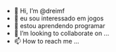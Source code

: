 - 👋 Hi, I’m @dreimf
- 👀 eu sou interessado em jogos
- 🌱 estou aprendendo programar
- 💞️ I’m looking to collaborate on ...
- 📫 How to reach me ...

<!---
dreimf/dreimf is a ✨ special ✨ repository because its `README.md` (this file) appears on your GitHub profile.
You can click the Preview link to take a look at your changes.
--->
